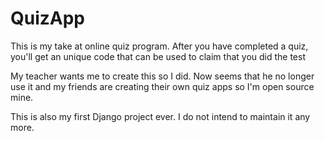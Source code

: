 # QuizApp

This is my take at online quiz program. After you have completed a quiz,
you'll get an unique code that can be used to claim that you did the test

My teacher wants me to create this so I did. Now seems that he no longer use it
and my friends are creating their own quiz apps so I'm open source mine.

This is also my first Django project ever. I do not intend to maintain it any more.
